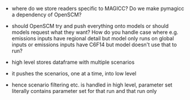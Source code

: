 - where do we store readers specific to MAGICC? Do we make pymagicc a dependency of OpenSCM?
- should OpenSCM try and push everything onto models or should models request what they want? How do you handle case where e.g. emissions inputs have regional detail but model only runs on global inputs or emissions inputs have C6F14 but model doesn't use that to run?

- high level stores dataframe with multiple scenarios
- it pushes the scenarios, one at a time, into low level
- hence scenario filtering etc. is handled in high level, parameter set literally contains parameter set for that run and that run only
